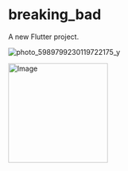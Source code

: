 # breaking_bad

A new Flutter project.


![photo_5989799230119722175_y]()

<img src="[https://github.com/AmerDawood/Clothes-App-master/blob/master/app_images/luanch.png](https://user-images.githubusercontent.com/87586865/181711399-a1bf42a0-f583-4cf9-80b7-3bc54143be5f.jpeg)" alt="Image" width="200"/>

